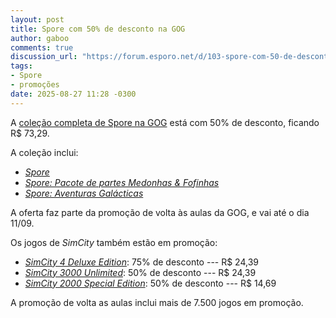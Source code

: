 ```yaml
---
layout: post
title: Spore com 50% de desconto na GOG
author: gaboo
comments: true
discussion_url: "https://forum.esporo.net/d/103-spore-com-50-de-desconto-na-gog-"
tags:
- Spore
- promoções
date: 2025-08-27 11:28 -0300
---
```

A [coleção completa de Spore na GOG](https://www.gog.com/game/spore_collection) está com 50% de desconto, ficando R$ 73,29.

A coleção inclui:

- [_Spore_](https://guia.esporo.net/wiki/Spore)
- [_Spore: Pacote de partes Medonhas & Fofinhas_](https://guia.esporo.net/wiki/Spore:_Pacote_de_partes_Medonhas_&_Fofinhas)
- [_Spore: Aventuras Galácticas_](https://guia.esporo.net/wiki/Spore:_Aventuras_Galácticas)

A oferta faz parte da promoção de volta às aulas da GOG, e vai até o dia 11/09.

Os jogos de _SimCity_ também estão em promoção:

- [_SimCity 4 Deluxe Edition_](https://www.gog.com/game/simcity_4_deluxe_edition): 75% de desconto --- R$ 24,39
- [_SimCity 3000 Unlimited_](https://www.gog.com/game/simcity_3000): 50% de desconto --- R$ 24,39
- [_SimCity 2000 Special Edition_](https://www.gog.com/game/simcity_2000_special_edition): 50% de desconto --- R$ 14,69

A promoção de volta as aulas inclui mais de 7.500 jogos em promoção.
